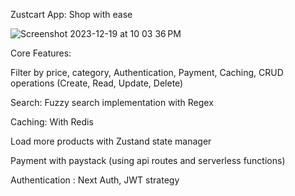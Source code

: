 Zustcart App: Shop with ease

![Screenshot 2023-12-19 at 10 03 36 PM](https://github.com/amaben2020/advanced-cart-system-zustand/assets/60056927/452e8782-d795-4a41-9ee4-a3ae855f9c2d)

Core Features:

Filter by price, category, Authentication, Payment, Caching, CRUD operations (Create, Read, Update, Delete)

Search: Fuzzy search implementation with Regex

Caching: With Redis

Load more products with Zustand state manager

Payment with paystack (using api routes and serverless functions)

Authentication : Next Auth, JWT strategy

